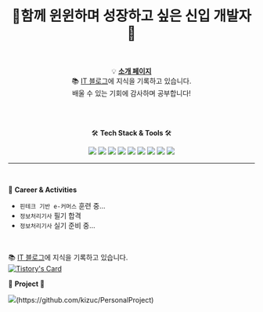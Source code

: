 <h1 align="center">🌄함께 윈윈하며 성장하고 싶은 신입 개발자🌄</h1><br>

<div align="center">

💡 [<strong>소개 페이지</strong>](https://realdeveloper.pro/630ae63f37bb30b80da8abc0) <br>
📚 [IT 블로그](https://kijuk.tistory.com/)에 지식을 기록하고 있습니다.<br>
배울 수 있는 기회에 감사하며 공부합니다!<br>

</div>
<br><br>

<div align="center">
<p class="has-line-data" data-line-start="7" data-line-end="8">🛠️ <strong>Tech Stack & Tools </strong> 🛠️</p>   
<img src="https://img.shields.io/badge/JAVA-007396?style=flat-square&logo=JAVA&logoColor=white"/>  
<img src="https://img.shields.io/badge/JavaScript-F7DF1E?style=flat-square&logo=JavaScript&logoColor=white"/>
<img src="https://img.shields.io/badge/jQuery-0769AD?style=flat-square&logo=jQuery&logoColor=white"/>
<img src="https://img.shields.io/badge/Spring-6DB33F?style=flat-square&logo=Spring&logoColor=white"/>  
<img src="https://img.shields.io/badge/MySQL-4479A1?style=flat-square&logo=MySQL&logoColor=white"/> 
<img src="https://img.shields.io/badge/Oracle-E34F26?style=flat-square&logo=Oracle&logoColor=white"/> 
<img src="https://img.shields.io/badge/HTML5-E34F26?style=flat-square&logo=HTML5&logoColor=white"/>  
<img src="https://img.shields.io/badge/CSS3-1572B6?style=flat-square&logo=CSS3&logoColor=white"/> 
<img src="https://img.shields.io/badge/GitHub-181717?style=flat-square&logo=GitHub&logoColor=white"/> 
</div>

<hr><br>

<p class="has-line-data" data-line-start="7" data-line-end="8">🦔 <strong> Career & Activities </strong> </p>  

- `핀테크 기반 e-커머스` 훈련 중...
- `정보처리기사` 필기 합격
- `정보처리기사` 실기 준비 중...
<br>

📚 [IT 블로그](https://kijuk.tistory.com/)에 지식을 기록하고 있습니다.<br>
[![Tistory's Card](https://github-readme-tistory-card.vercel.app/api?name=kijuk)](https://kijuk.tistory.com)

<p class="has-line-data" data-line-start="7" data-line-end="8">📌 <strong> Project 📌</strong> </p>  
<img src="https://opengraph.githubassets.com/1/kizuc/project1">(https://github.com/kizuc/PersonalProject)

<div class="github-card" data-github="kizuc/TeamProject-kizuc" data-width="400" data-height="" data-theme="default"></div>
<script src="//cdn.jsdelivr.net/github-cards/latest/widget.js"></script>
